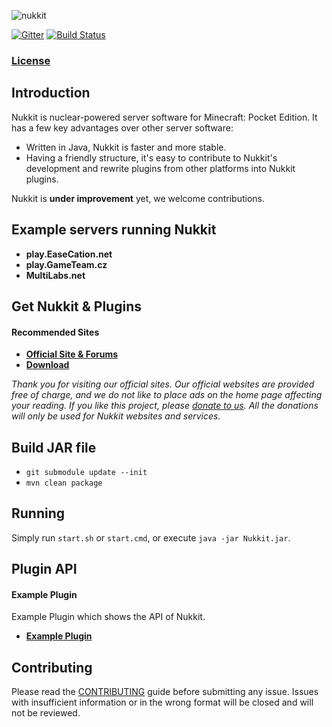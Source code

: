 ![nukkit](https://github.com/Nukkit/Nukkit/blob/master/images/banner.png)

[![Gitter](https://img.shields.io/gitter/room/Nukkit/Nukkit.js.svg?style=flat)](https://gitter.im/Nukkit/Nukkit)
[![Build Status](https://ci.potestas.xyz/job/NukkitX/job/master/badge/icon)](https://ci.potestas.xyz/job/NukkitX/job/master/)

### [License](LICENSE)

Introduction
-------------

Nukkit is nuclear-powered server software for Minecraft: Pocket Edition.
It has a few key advantages over other server software:

* Written in Java, Nukkit is faster and more stable.
* Having a friendly structure, it's easy to contribute to Nukkit's development and rewrite plugins from other platforms into Nukkit plugins.

Nukkit is **under improvement** yet, we welcome contributions. 

Example servers running Nukkit
--------------------
- **play.EaseCation.net**
- **play.GameTeam.cz**
- **MultiLabs.net**

Get Nukkit & Plugins
--------------------

#### Recommended Sites

* __[Official Site & Forums](https://potestas.xyz)__
* __[Download](https://ci.potestas.xyz/job/NukkitX/job/master)__

*Thank you for visiting our official sites. Our official websites are provided free of charge, and we do not like to place ads on the home page affecting your reading. If you like this project, please [donate to us](#). All the donations will only be used for Nukkit websites and services.*

Build JAR file
-------------
- `git submodule update --init`
- `mvn clean package`

Running
-------------
Simply run `start.sh` or `start.cmd`, or execute `java -jar Nukkit.jar`.

Plugin API
-------------
#### **Example Plugin**
Example Plugin which shows the API of Nukkit.

* __[Example Plugin](http://github.com/Nukkit/ExamplePlugin)__

Contributing
------------
Please read the [CONTRIBUTING](.github/CONTRIBUTING.md) guide before submitting any issue. Issues with insufficient information or in the wrong format will be closed and will not be reviewed.
